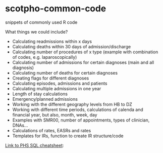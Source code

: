 # scotpho-common-code
snippets of commonly used R code

What things we could include?

* Calculating readmissions within x days
* Calculating deaths within 30 days of admission/discharge
* Calculating number of procedures of x type (example with combination of codes, e.g. laparoscopically)
* Calculating number of admissions for certain diagnoses (main and all diagnosis)
* Calculating number of deaths for certain diagnoses
* Creating flags for different diagnoses
* Calculating episodes, admissions and patients
* Calculating multiple admissions in one year
* Length of stay calculations
* Emergency/planned admissions
* Working with the different geography levels from HB to DZ
* Working with different time periods, calculations of calenda and financial year, but also, month, week, day
* Examples with SMR00, number of appointments, types of clinician, DNAs...
* Calculations of rates, EASRs and rates
* Templates for IRs, function to create IR structure/code

[Link to PHS SQL cheatsheet](https://github.com/Public-Health-Scotland/R-Resources/blob/master/SQL%20in%20R%20-%20cheatsheet.R):